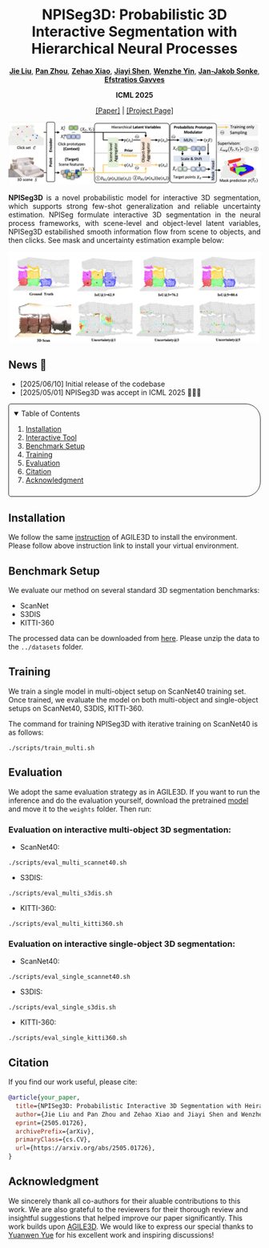 <p align="center">
<h1 align="center">NPISeg3D: Probabilistic 3D Interactive Segmentation with Hierarchical Neural Processes</h1>
<p align="center">
<a href="https://jliu4ai.github.io/"><strong>Jie Liu</strong></a>,
<a href="https://panzhous.github.io/"><strong>Pan Zhou</strong></a>,
<a href="https://zzzx1224.github.io/"><strong>Zehao Xiao</strong></a>,
<a href="https://autumn9999.github.io/"><strong>Jiayi Shen</strong></a>,
<a href="https://ywzcode.github.io//"><strong>Wenzhe Yin</strong></a>,
<a href="https://www.nki.nl/research/research-groups/jan-jakob-sonke/"><strong>Jan-Jakob Sonke</strong></a>,
<a href="https://www.egavves.com/"><strong>Efstratios Gavves</strong></a>
</p>
</p>

<p align="center">
<strong>ICML 2025</strong>
</p>

<p align="center">
<a href="https://arxiv.org/abs/2505.01726">[Paper]</a> | <a href="https://jliu4ai.github.io/NPISeg3D_projectpage/">[Project Page]</a>
</p>

<p align="center">
<img src="./asset/framework.png" alt="Framework Overview" width="600"/>
</p>

<p align="justify">
<strong>NPISeg3D</strong> is a novel probabilistic model for interactive 3D segmentation, which supports strong few-shot generalization and reliable uncertainty estimation. NPISeg formulate interactive 3D segmentation in the neural process frameworks, with scene-level and object-level latent variables, NPISeg3D estabilished smooth information flow from scene to objects, and then clicks. See mask and uncertainty estimation example below:
</p>
<p align="center">
<img src="./asset/examples.png" alt="Framework Overview" width="600"/>
</p>

## News 📢

- [2025/06/10] Initial release of the codebase
- [2025/05/01] NPISeg3D was accept in ICML 2025 🎉🎉🎉

<details open="open" style='padding: 10px; border-radius:5px 30px 30px 5px; border-style: solid; border-width: 1px;'>
  <summary>Table of Contents</summary>
  <ol>
    <li>
      <a href="#installation-hammer">Installation</a>
    </li>
    <li>
      <a href="#interactive-tool-video_game">Interactive Tool</a>
    </li>
    <li>
      <a href="#benchmark-setup-dart">Benchmark Setup</a>
    </li>
    <li>
      <a href="#training-rocket">Training</a>
    </li>
    <li>
      <a href="#evaluation-chart_with_upwards_trend">Evaluation</a>
    </li>
    <li>
      <a href="#citation-mortar_board">Citation</a>
    </li>
    <li>
      <a href="#acknowledgment-pray">Acknowledgment</a>
    </li>
  </ol>
</details>

## Installation

We follow the same [instruction](https://github.com/ywyue/AGILE3D/blob/main/installation.md) of AGILE3D to install the environment. Please follow above instruction link to install your virtual environment.

## Benchmark Setup 

We evaluate our method on several standard 3D segmentation benchmarks:
- ScanNet
- S3DIS
- KITTI-360

The processed data can be downloaded from [here](https://drive.google.com/file/d/1cqWgVlwYHRPeWJB-YJdz-mS5njbH4SnG/view?usp=sharing). Please unzip the data to the `../datasets` folder.

## Training

We train a single model in multi-object setup on ScanNet40 training set. Once trained, we evaluate the model on both multi-object and single-object setups on ScanNet40, S3DIS, KITTI-360. 

The command for training NPISeg3D with iterative training on ScanNet40 is as follows:

```shell
./scripts/train_multi.sh
```

## Evaluation 
We adopt the same evaluation strategy as in AGILE3D. If you want to run the inference and do the evaluation yourself, download the pretrained [model](https://drive.google.com/file/d/1gFcXHpOPdJoXy8yZNERNN9o1FzorMTKL/view?usp=sharing) and move it to the `weights` folder. Then run:

### Evaluation on interactive multi-object 3D segmentation:

- ScanNet40:
```shell
./scripts/eval_multi_scannet40.sh
```
- S3DIS:
```shell
./scripts/eval_multi_s3dis.sh
```
- KITTI-360:
```shell
./scripts/eval_multi_kitti360.sh
```

### Evaluation on interactive single-object 3D segmentation:

- ScanNet40:
```shell
./scripts/eval_single_scannet40.sh
```
- S3DIS:
```shell
./scripts/eval_single_s3dis.sh
```
- KITTI-360:
```shell
./scripts/eval_single_kitti360.sh
```


## Citation

If you find our work useful, please cite:

```bibtex
@article{your_paper,
  title={NPISeg3D: Probabilistic Interactive 3D Segmentation with Heirarchical Neural Processes},
  author={Jie Liu and Pan Zhou and Zehao Xiao and Jiayi Shen and Wenzhe Yin and Jan-Jakob Sonke and Efstratios Gavves},
  eprint={2505.01726},
  archivePrefix={arXiv},
  primaryClass={cs.CV},
  url={https://arxiv.org/abs/2505.01726}, 
}
```
## Acknowledgment

We sincerely thank all co-authors for their aluable contributions to this work. We are also grateful to the reviewers for their thorough review and insightful suggestions that helped improve our paper significantly.
This work builds upon [AGILE3D](https://github.com/ywyue/AGILE3D/tree/main). We would like to express our special thanks to [Yuanwen Yue](https://n.ethz.ch/~yuayue/) for his excellent work and inspiring discussions! 
